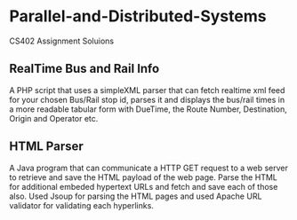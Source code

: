 # Parallel-and-Distributed-Systems
 CS402 Assignment Soluions

## RealTime Bus and Rail Info
  A PHP script that uses a simpleXML parser that can fetch realtime xml feed for your chosen Bus/Rail stop id, parses it
and displays the bus/rail times in a more readable tabular form with DueTime, the Route Number, Destination, Origin and Operator etc. 

## HTML Parser
  A Java program that can communicate a HTTP GET request to a web server to retrieve and save the HTML payload of the web page. Parse the HTML for additional embeded hypertext URLs and fetch and save each of those also. Used Jsoup for parsing the HTML pages and used Apache URL validator for validating each hyperlinks.
